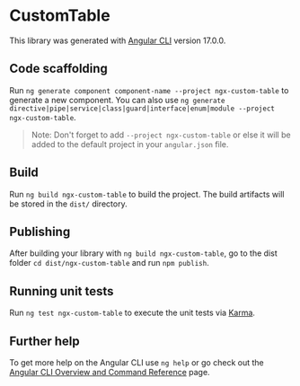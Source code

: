 # CustomTable

This library was generated with [Angular CLI](https://github.com/angular/angular-cli) version 17.0.0.

## Code scaffolding

Run `ng generate component component-name --project ngx-custom-table` to generate a new component. You can also use `ng generate directive|pipe|service|class|guard|interface|enum|module --project ngx-custom-table`.

> Note: Don't forget to add `--project ngx-custom-table` or else it will be added to the default project in your `angular.json` file.

## Build

Run `ng build ngx-custom-table` to build the project. The build artifacts will be stored in the `dist/` directory.

## Publishing

After building your library with `ng build ngx-custom-table`, go to the dist folder `cd dist/ngx-custom-table` and run `npm publish`.

## Running unit tests

Run `ng test ngx-custom-table` to execute the unit tests via [Karma](https://karma-runner.github.io).

## Further help

To get more help on the Angular CLI use `ng help` or go check out the [Angular CLI Overview and Command Reference](https://angular.io/cli) page.
